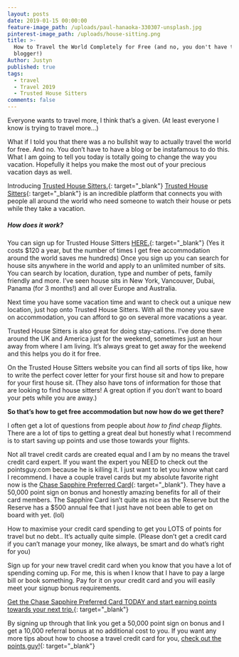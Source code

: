 ```yaml
---
layout: posts
date: 2019-01-15 00:00:00
feature-image_path: /uploads/paul-hanaoka-330307-unsplash.jpg
pinterest-image_path: /uploads/house-sitting.png
title: >-
  How to Travel the World Completely for Free (and no, you don't have to be a
  blogger!)
Author: Justyn
published: true
tags:
  - travel
  - Travel 2019
  - Trusted House Sitters
comments: false
---
```


Everyone wants to travel more, I think that’s a given. (At least everyone I know is trying to travel more…)

What if I told you that there was a no bullshit way to actually travel the world for free. And no. You don’t have to have a blog or be instafamous to do this. What I am going to tell you today is totally going to change the way you vacation. Hopefully it helps you make the most out of your precious vacation days as well.

Introducing [Trusted House Sitters.](https://www.trustedhousesitters.com/su/BdGwqFEz){: target="_blank"} [Trusted House Sitters](https://www.trustedhousesitters.com/su/BdGwqFEz){: target="_blank"} is an incredible platform that connects you with people all around the world who need someone to watch their house or pets while they take a vacation.

##### How does it work?

You can sign up for Trusted House Sitters [HERE.](https://www.trustedhousesitters.com/su/BdGwqFEz){: target="_blank"} (Yes it costs $120 a year, but the number of times I get free accommodation around the world saves me hundreds) Once you sign up you can search for house sits anywhere in the world and apply to an unlimited number of sits. You can search by location, duration, type and number of pets, family friendly and more. I’ve seen house sits in New York, Vancouver, Dubai, Panama (for 3 months!) and all over Europe and Australia.

Next time you have some vacation time and want to check out a unique new location, just hop onto Trusted House Sitters. With all the money you save on accommodation, you can afford to go on several more vacations a year.

Trusted House Sitters is also great for doing stay-cations. I’ve done them around the UK and America just for the weekend, sometimes just an hour away from where I am living. It’s always great to get away for the weekend and this helps you do it for free.

On the Trusted House Sitters website you can find all sorts of tips like, how to write the perfect cover letter for your first house sit and how to prepare for your first house sit. (They also have tons of information for those that are looking to find house sitters! A great option if you don’t want to board your pets while you are away.)

**So that’s how to get free accommodation but now how do we get there?**

I often get a lot of questions from people about *how to find cheap flights.* There are a lot of tips to getting a great deal but honestly what I recommend is to start saving up points and use those towards your flights.

Not all travel credit cards are created equal and I am by no means the travel credit card expert. If you want the expert you NEED to check out the pointsguy.com because he is killing it. I just want to let you know what card I recommend. I have a couple travel cards but my absolute favorite right now is the [Chase Sapphire Preferred Card](https://www.referyourchasecard.com/6/UUQPE6XUYI){: target="_blank"}. They have a 50,000 point sign on bonus and honestly amazing benefits for all of their card members. The Sapphire Card isn’t quite as nice as the Reserve but the Reserve has a $500 annual fee that I just have not been able to get on board with yet. (lol)

How to maximise your credit card spending to get you LOTS of points for travel but no debt.. It’s actually quite simple. (Please don’t get a credit card if you can’t manage your money, like always, be smart and do what’s right for you)

Sign up for your new travel credit card when you know that you have a lot of spending coming up. For me, this is when I know that I have to pay a large bill or book something. Pay for it on your credit card and you will easily meet your signup bonus requirements.

[Get the Chase Sapphire Preferred Card TODAY and start earning points towards your next trip.](https://www.referyourchasecard.com/6/UUQPE6XUYI){: target="_blank"}

By signing up through that link you get a 50,000 point sign on bonus and I get a 10,000 referral bonus at no additional cost to you. If you want any more tips about how to choose a travel credit card for you, [check out the points guy!](https://thepointsguy.com/cards/){: target="_blank"}